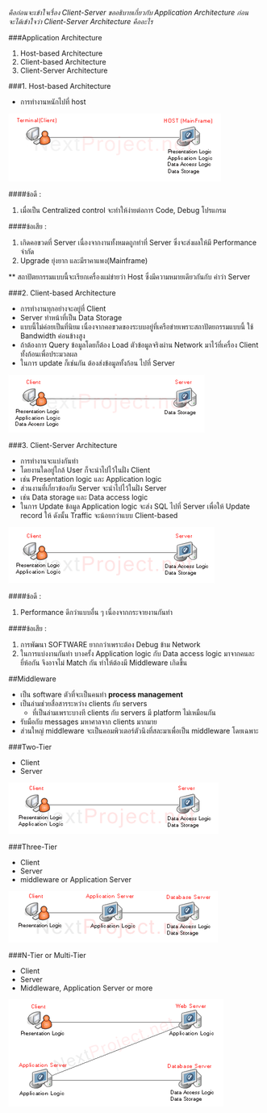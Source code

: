 *คือก่อนจะเข้าใจเรื่อง Client-Server ขออธิบายเกี่ยวกับ Application Architecture ก่อน*<br>
*จะได้เข้าใจว่า Client-Server Architecture คืออะไร*

###Application Architecture
1. Host-based Architecture
2. Client-based Architecture
3. Client-Server Architecture


###1. Host-based Architecture
+ การทำงานหนักไปที่ host

![host](./img/client-server_host.png)

####ข้อดี :
1. เมื่อเป็น Centralized control จะทำให้ง่ายต่อการ Code, Debug โปรแกรม

####ข้อเสีย :
1. เกิดคอขวดที่ Server เนื่องจากงานทั้งหมดถูกทำที่ Server ซึ่งจะส่งผลให้มี Performance จำกัด
2. Upgrade ยุ่งยาก และมีราคาแพง(Mainframe)

** สถาปัตยกรรมแบบนี้จะเรียกเครื่องแม่ข่ายว่า Host ซึ่งมีความหมายเดียวกันกับ คำว่า Server

###2. Client-based Architecture
+ การทำงานทุกอย่างจะอยู่ที่ Client
+ Server ทำหน้าที่เป็น Data Storage
+ แบบนี้ไม่ค่อยเป็นที่นิยม เนื่องจากคอขวดของระบบอยู่ที่เครือข่ายเพราะสถาปัตยกรรมแบบนี้ ใช้ Bandwidth ค่อนข้างสูง
+ ถ้าต้องการ Query ข้อมูลโดยก็ต้อง Load ตัวข้อมูลจริงผ่าน Network มาไว้ที่เครื่อง Client ทั้งก้อนเพื่อประมวลผล
+ ในการ update ก็เช่นกัน ต้องส่งข้อมูลทั้งก้อน ไปที่ Server

![host](./img/client-server_client-base.png)

###3. Client-Server Architecture
+ การทำงานจะแบ่งกันทำ
+ โดยงานใดอยู่ใกล้ User ก็จะนำไปไว้ในฝั่ง Client
 + เช่น Presentation logic และ Application logic
+ ส่วนงานที่เกี่ยวข้องกับ Server จะนำไปไว้ในฝั่ง Server
 + เช่น Data storage และ Data access logic
+ ในการ Update ข้อมูล Application logic จะส่ง SQL ไปที่ Server เพื่อให้ Update record ให้ ดังนั้น Traffic จะน้อยกว่าแบบ Client-based

![host](./img/client-server_client-server.png)

####ข้อดี :
1. Performance ดีกว่าแบบอื่น ๆ เนื่องจากกระจายงานกันทำ

####ข้อเสีย :
1. การพัฒนา SOFTWARE ยากกว่าเพราะต้อง Debug ข้าม Network
2. ในการแบ่งงานกันทำ บางครั้ง Application logic กับ Data access logic มาจากคนละยี่ห้อกัน จึงอาจไม่ Match กัน ทำให้ต้องมี Middleware เกิดขึ้น

##Middleware
+ เป็น software ตัวที่จะเป็นคนทำ **process management**
+ เป็นล่ามช่วยสื่อสารระหว่าง clients กับ servers
  + ที่เป็นล่ามเพราะบางที clients กับ servers มี platform ไม่เหมือนกัน
+ รับมือกับ messages มหาศาลจาก clients มากมาย
+ ส่วนใหญ่ middleware จะเป็นคอมพิวเตอร์ตัวนึงที่สละมาเพื่อเป็น middleware โดยเฉพาะ

###Two-Tier
+ Client
+ Server

![2tier](./img/client-server_2tier.png)

###Three-Tier
+ Client
+ Server
+ middleware or Application Server

![3tier](./img/client-server_3tier.png)

###N-Tier or Multi-Tier
+ Client
+ Server
+ Middleware, Application Server or more

![ntier](./img/client-server_ntier.png)
